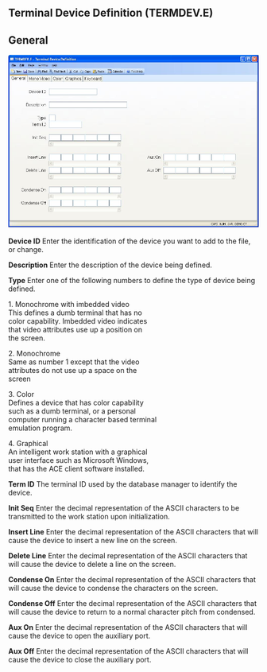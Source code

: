 ##  Terminal Device Definition (TERMDEV.E)

<PageHeader />

##  General

![](./TERMDEV-E-1.jpg)

**Device ID** Enter the identification of the device you want to add to the
file, or change.  
  
**Description** Enter the description of the device being defined.  
  
**Type** Enter one of the following numbers to define the type of device being
defined.  
  
1\. Monochrome with imbedded video  
This defines a dumb terminal that has no  
color capability. Imbedded video indicates  
that video attributes use up a position on  
the screen.  
  
2\. Monochrome  
Same as number 1 except that the video  
attributes do not use up a space on the  
screen  
  
3\. Color  
Defines a device that has color capability  
such as a dumb terminal, or a personal  
computer running a character based terminal  
emulation program.  
  
4\. Graphical  
An intelligent work station with a graphical  
user interface such as Microsoft Windows,  
that has the ACE client software installed.  
  
**Term ID** The terminal ID used by the database manager to identify the
device.  
  
**Init Seq** Enter the decimal representation of the ASCII characters to be
transmitted to the work station upon initialization.  
  
**Insert Line** Enter the decimal representation of the ASCII characters that
will cause the device to insert a new line on the screen.  
  
**Delete Line** Enter the decimal representation of the ASCII characters that
will cause the device to delete a line on the screen.  
  
**Condense On** Enter the decimal representation of the ASCII characters that
will cause the device to condense the characters on the screen.  
  
**Condense Off** Enter the decimal representation of the ASCII characters that
will cause the device to return to a normal character pitch from condensed.  
  
**Aux On** Enter the decimal representation of the ASCII characters that will
cause the device to open the auxiliary port.  
  
**Aux Off** Enter the decimal representation of the ASCII characters that will
cause the device to close the auxiliary port.  
  
  
<badge text= "Version 8.10.57" vertical="middle" />

<PageFooter />